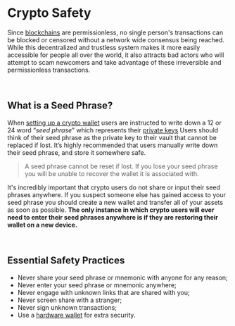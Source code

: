 # Crypto Safety

Since [blockchains](/learn-the-basics/blockchain-basics/what-is-blockchain) are permissionless, no single person's transactions can be blocked or censored without a network wide consensus being reached. While this decentralized and trustless system makes it more easily accessible for people all over the world, it also attracts bad actors who will attempt to scam newcomers and take advantage of these irreversible and permissionless transactions.

<br>

## What is a Seed Phrase?

When [setting up a crypto wallet](/users/getting-started/creating-wallet) users are instructed to write down a 12 or 24 word “_seed phrase_” which represents their [private keys](/learn-the-basics/crypto-basics/what-is-a-wallet.html#what-are-private-keys) Users should think of their seed phrase as the private key to their vault that cannot be replaced if lost. It’s highly recommended that users manually write down their seed phrase, and store it somewhere safe.

> A seed phrase cannot be reset if lost. If you lose your seed phrase you will be unable to recover the wallet it is associated with.

It's incredibly important that crypto users do not share or input their seed phrases anywhere. If you suspect someone else has gained access to your seed phrase you should create a new wallet and transfer all of your assets as soon as possible. **The only instance in which crypto users will ever need to enter their seed phrases anywhere is if they are restoring their wallet on a new device.**

<br>

## Essential Safety Practices

- Never share your seed phrase or mnemonic with anyone for any reason;
- Never enter your seed phrase or mnemonic anywhere;
- Never engage with unknown links that are shared with you;
- Never screen share with a stranger;
- Never sign unknown transactions;
- Use a [hardware wallet](/learn-the-basics/crypto-basics/what-is-a-wallet.html#types-of-crypto-wallets) for extra security.